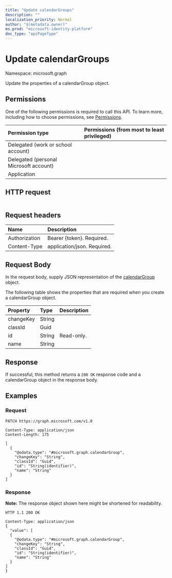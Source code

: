 ```yaml
---
title: "Update calendarGroups"
description: ""
localization_priority: Normal
author: "$(metadata.owner)"
ms.prod: "microsoft-identity-platform"
doc_type: "apiPageType"
---
```


# Update calendarGroups

Namespace: microsoft.graph

Update the properties of a calendarGroup object.

## Permissions

One of the following permissions is required to call this API. To learn more, including how to choose permissions, see [Permissions](/graph/permissions-reference).

| Permission type                        | Permissions (from most to least privileged) |
| :------------------------------------- | :------------------------------------------ |
| Delegated (work or school account)     |                                             |
| Delegated (personal Microsoft account) |                                             |
| Application                            |                                             |

## HTTP request

<!-- {
  "blockType": "ignored"
}
-->

```http

```

## Request headers

| Name          | Description                 |
| :------------ | :-------------------------- |
| Authorization | Bearer {token}. Required.   |
| Content-Type  | application/json. Required. |

## Request Body

In the request body, supply JSON representation of the [calendarGroup](../resources/-calendargroup.md) object.

<!-- Actions and Functions -->

<!-- CRUD Methods -->

The following table shows the properties that are required when you create a calendarGroup object.

| Property  | Type   | Description |
| :-------- | :----- | :---------- |
| changeKey | String |             |
| classId   | Guid   |             |
| id        | String | Read-only.  |
| name      | String |             |

## Response

If successful, this method returns a `200 OK` response code and a calendarGroup object in the response body.

## Examples

### Request

<!-- {
  "blockType": "request",
  "name": "update_calendargroups"
}
-->

```http
PATCH https://graph.microsoft.com/v1.0

Content-Type: application/json
Content-Length: 175

[
  {
    "@odata.type": "#microsoft.graph.calendarGroup",
    "changeKey": "String",
    "classId": "Guid",
    "id": "String(identifier)",
    "name": "String"
  }
]

```

### Response

**Note:** The response object shown here might be shortened for readability.

<!-- {
  "blockType": "response",
  "truncated": true,
  "@odata.type": "$(this.ReturnTypeFullName)"
}
-->

```http
HTTP 1.1 200 OK

Content-Type: application/json
{
  "value": [
  {
    "@odata.type": "#microsoft.graph.calendarGroup",
    "changeKey": "String",
    "classId": "Guid",
    "id": "String(identifier)",
    "name": "String"
  }
]
}

```
